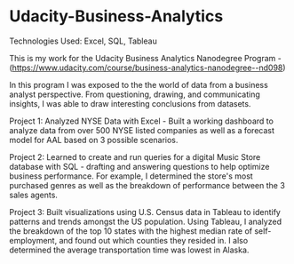 # Udacity-Business-Analytics

Technologies Used: Excel, SQL, Tableau

This is my work for the Udacity Business Analytics Nanodegree Program - (https://www.udacity.com/course/business-analytics-nanodegree--nd098)


In this program I was exposed to the the world of data from a business analyst perspective. From questioning, drawing, and communicating insights, I was able to draw interesting conclusions from datasets.

Project 1: Analyzed NYSE Data with Excel - Built a working dashboard to analyze data from over 500 NYSE listed companies as well as a forecast model for AAL based on 3 possible scenarios.

Project 2: Learned to create and run queries for a digital Music Store database with SQL - drafting and answering questions to help optimize business performance. For example, I determined the store's most purchased genres as well as the breakdown of performance between the 3 sales agents.

Project 3: Built visualizations using U.S. Census data in Tableau to identify patterns and trends amongst the US population. Using Tableau, I analyzed the breakdown of the top 10 states with the highest median rate of self-employment, and found out which counties they resided in. I also determined the average transportation time was lowest in Alaska.
